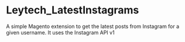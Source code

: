 # Leytech_LatestInstagrams
A simple Magento extension to get the latest posts from Instagram for a given username. It uses the Instagram API v1
